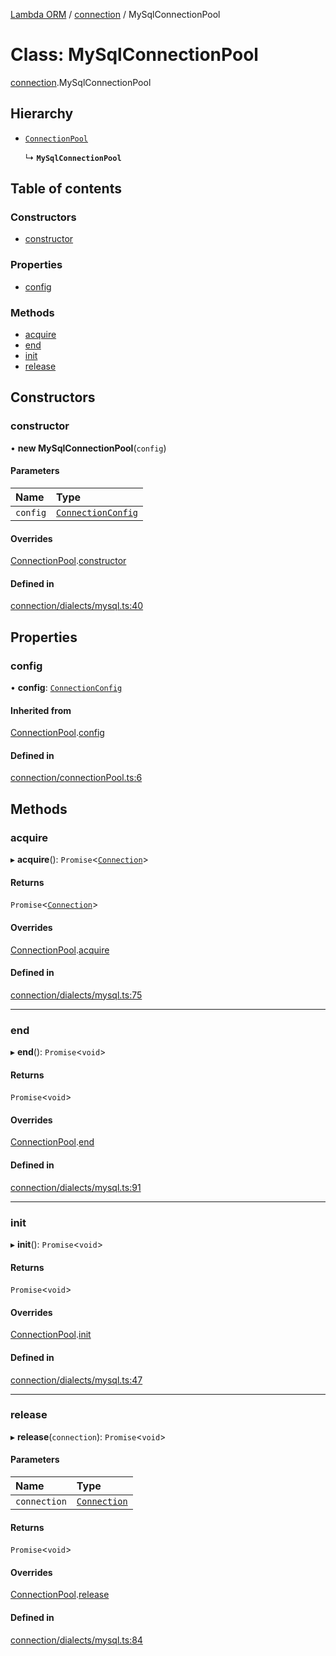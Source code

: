 [Lambda ORM](../README.md) / [connection](../modules/connection.md) / MySqlConnectionPool

# Class: MySqlConnectionPool

[connection](../modules/connection.md).MySqlConnectionPool

## Hierarchy

- [`ConnectionPool`](connection.ConnectionPool.md)

  ↳ **`MySqlConnectionPool`**

## Table of contents

### Constructors

- [constructor](connection.MySqlConnectionPool.md#constructor)

### Properties

- [config](connection.MySqlConnectionPool.md#config)

### Methods

- [acquire](connection.MySqlConnectionPool.md#acquire)
- [end](connection.MySqlConnectionPool.md#end)
- [init](connection.MySqlConnectionPool.md#init)
- [release](connection.MySqlConnectionPool.md#release)

## Constructors

### constructor

• **new MySqlConnectionPool**(`config`)

#### Parameters

| Name | Type |
| :------ | :------ |
| `config` | [`ConnectionConfig`](../interfaces/connection.ConnectionConfig.md) |

#### Overrides

[ConnectionPool](connection.ConnectionPool.md).[constructor](connection.ConnectionPool.md#constructor)

#### Defined in

[connection/dialects/mysql.ts:40](https://github.com/FlavioLionelRita/lambda-orm/blob/5fe00b8/src/orm/connection/dialects/mysql.ts#L40)

## Properties

### config

• **config**: [`ConnectionConfig`](../interfaces/connection.ConnectionConfig.md)

#### Inherited from

[ConnectionPool](connection.ConnectionPool.md).[config](connection.ConnectionPool.md#config)

#### Defined in

[connection/connectionPool.ts:6](https://github.com/FlavioLionelRita/lambda-orm/blob/5fe00b8/src/orm/connection/connectionPool.ts#L6)

## Methods

### acquire

▸ **acquire**(): `Promise`<[`Connection`](connection.Connection.md)\>

#### Returns

`Promise`<[`Connection`](connection.Connection.md)\>

#### Overrides

[ConnectionPool](connection.ConnectionPool.md).[acquire](connection.ConnectionPool.md#acquire)

#### Defined in

[connection/dialects/mysql.ts:75](https://github.com/FlavioLionelRita/lambda-orm/blob/5fe00b8/src/orm/connection/dialects/mysql.ts#L75)

___

### end

▸ **end**(): `Promise`<`void`\>

#### Returns

`Promise`<`void`\>

#### Overrides

[ConnectionPool](connection.ConnectionPool.md).[end](connection.ConnectionPool.md#end)

#### Defined in

[connection/dialects/mysql.ts:91](https://github.com/FlavioLionelRita/lambda-orm/blob/5fe00b8/src/orm/connection/dialects/mysql.ts#L91)

___

### init

▸ **init**(): `Promise`<`void`\>

#### Returns

`Promise`<`void`\>

#### Overrides

[ConnectionPool](connection.ConnectionPool.md).[init](connection.ConnectionPool.md#init)

#### Defined in

[connection/dialects/mysql.ts:47](https://github.com/FlavioLionelRita/lambda-orm/blob/5fe00b8/src/orm/connection/dialects/mysql.ts#L47)

___

### release

▸ **release**(`connection`): `Promise`<`void`\>

#### Parameters

| Name | Type |
| :------ | :------ |
| `connection` | [`Connection`](connection.Connection.md) |

#### Returns

`Promise`<`void`\>

#### Overrides

[ConnectionPool](connection.ConnectionPool.md).[release](connection.ConnectionPool.md#release)

#### Defined in

[connection/dialects/mysql.ts:84](https://github.com/FlavioLionelRita/lambda-orm/blob/5fe00b8/src/orm/connection/dialects/mysql.ts#L84)
